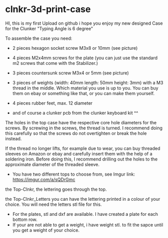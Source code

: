 # clnkr-3d-print-case
HI, this is my first Upload on github i hope you enjoy my new designed Case for the Clunker "Typing Angle is 6 degree"

To assemble the case you need:

- 2 pieces hexagon socket screw M3x8 or 10mm (see picture)

- 4 pieces M2x4mm screws for the plate (you can just use the standard m2 screws that come with the Stabilizer.)

- 3 pieces countersunk screw M3x4 or 5mm (see picture)

- 3 pieces of weights (width: 40mm length: 50mm height: 3mm) with a M3 thread in the middle. 
Which material you use is up to you. 
You can buy them on ebay or something like that, or you can make them yourself.

- 4 pieces rubber feet, max. 12 diameter

- and of course a clunker pcb from the clunker keyboard kit ^^

The holes in the top case have the respective core hole diameters for the screws. 
By screwing in the screws, the thread is turned.
I recommend doing this carefully so that the screws do not overtighten or break the hole instead.


If the thread no longer lifts, for example due to wear, 
you can buy threaded sleeves on Amazon or ebay and carefully insert them with the help of a soldering iron. 
Before doing this, I recommend drilling out the holes to the approximate diameter of the threaded sleeve.

- You have two different tops to choose from, see Imgur link: https://imgur.com/a/sQDrGmc

the Top-Clnkr, the lettering goes through the top.

the Top-Clnkr_Letters you can have the lettering printed in a colour of your choice. You will need the letters stl file for this.

- For the plates, stl and dxf are available. I have created a plate for each bottom row.
- If your are not able to get a weight, i have weight stl. to fit the sapce until you get a weight of your choice.
